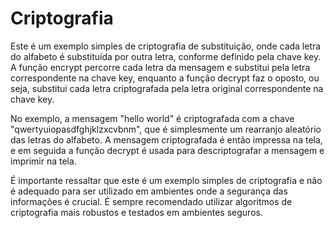 # Criptografia
Este é um exemplo simples de criptografia de substituição, onde cada letra do alfabeto é substituída por outra letra, conforme definido pela chave key. A função encrypt percorre cada letra da mensagem e substitui pela letra correspondente na chave key, enquanto a função decrypt faz o oposto, ou seja, substitui cada letra criptografada pela letra original correspondente na chave key.

No exemplo, a mensagem "hello world" é criptografada com a chave "qwertyuiopasdfghjklzxcvbnm", que é simplesmente um rearranjo aleatório das letras do alfabeto. A mensagem criptografada é então impressa na tela, e em seguida a função decrypt é usada para descriptografar a mensagem e imprimir na tela.

É importante ressaltar que este é um exemplo simples de criptografia e não é adequado para ser utilizado em ambientes onde a segurança das informações é crucial. É sempre recomendado utilizar algoritmos de criptografia mais robustos e testados em ambientes seguros. 
